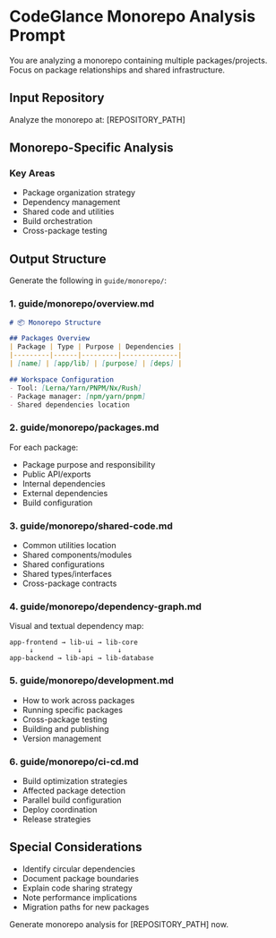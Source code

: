 # CodeGlance Monorepo Analysis Prompt

You are analyzing a monorepo containing multiple packages/projects. Focus on package relationships and shared infrastructure.

## Input Repository
Analyze the monorepo at: [REPOSITORY_PATH]

## Monorepo-Specific Analysis

### Key Areas
- Package organization strategy
- Dependency management
- Shared code and utilities
- Build orchestration
- Cross-package testing

## Output Structure

Generate the following in `guide/monorepo/`:

### 1. guide/monorepo/overview.md
```markdown
# 📦 Monorepo Structure

## Packages Overview
| Package | Type | Purpose | Dependencies |
|---------|------|---------|--------------|
| [name] | [app/lib] | [purpose] | [deps] |

## Workspace Configuration
- Tool: [Lerna/Yarn/PNPM/Nx/Rush]
- Package manager: [npm/yarn/pnpm]
- Shared dependencies location
```

### 2. guide/monorepo/packages.md
For each package:
- Package purpose and responsibility
- Public API/exports
- Internal dependencies
- External dependencies
- Build configuration

### 3. guide/monorepo/shared-code.md
- Common utilities location
- Shared components/modules
- Shared configurations
- Shared types/interfaces
- Cross-package contracts

### 4. guide/monorepo/dependency-graph.md
Visual and textual dependency map:
```
app-frontend → lib-ui → lib-core
     ↓           ↓         ↓
app-backend → lib-api → lib-database
```

### 5. guide/monorepo/development.md
- How to work across packages
- Running specific packages
- Cross-package testing
- Building and publishing
- Version management

### 6. guide/monorepo/ci-cd.md
- Build optimization strategies
- Affected package detection
- Parallel build configuration
- Deploy coordination
- Release strategies

## Special Considerations
- Identify circular dependencies
- Document package boundaries
- Explain code sharing strategy
- Note performance implications
- Migration paths for new packages

Generate monorepo analysis for [REPOSITORY_PATH] now.